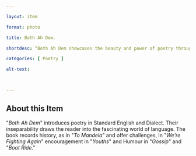 ```yaml
--- 

layout: item 

format: photo 

title: Both Ah Dem.

shortdesc: “Both Ah Dem showcases the beauty and power of poetry through the interplay of Standard English and Dialect, offering a diverse range of themes from history to humor.” 

categories: [ Poetry ] 

alt-text:  


 
--- 
```


## About this Item 

"_Both Ah Dem_" introduces poetry in Standard English and Dialect. Their inseparability draws the reader into the fascinating world of language. The book records history, as in "_To Mandela_" and offer challenges, in "_We're Fighting Again_" encouragement in "_Youths_" and Humour in "_Gossip_" and "_Boat Ride_."
